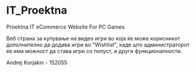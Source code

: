 # IT_Proektna
Proektna IT
eCommerce Website For PC Games

Веб страна за купување на видео игри во која ќе може корисникот дополнително да додава игри во "Wishlist", каде што администраторот ќе има можност да става игри со попуст, и други функционалности.

Andrej Korjakin - 152055
